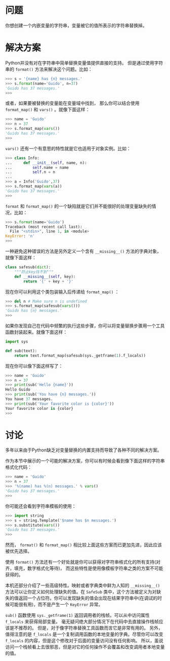 # 问题

你想创建一个内嵌变量的字符串，变量被它的值所表示的字符串替换掉。

# 解决方案

Python并没有对在字符串中简单替换变量值提供直接的支持。 但是通过使用字符串的 `format()` 方法来解决这个问题。比如：

```python
>>> s = '{name} has {n} messages.'
>>> s.format(name='Guido', n=37)
'Guido has 37 messages.'
>>>
```

或者，如果要被替换的变量能在变量域中找到， 那么你可以结合使用 `format_map()` 和 `vars()` 。就像下面这样：

```python
>>> name = 'Guido'
>>> n = 37
>>> s.format_map(vars())
'Guido has 37 messages.'
>>>
```

`vars()` 还有一个有意思的特性就是它也适用于对象实例。比如：

```python
>>> class Info:
...     def __init__(self, name, n):
...         self.name = name
...         self.n = n
...
>>> a = Info('Guido',37)
>>> s.format_map(vars(a))
'Guido has 37 messages.'
>>>
```

`format` 和 `format_map()` 的一个缺陷就是它们并不能很好的处理变量缺失的情况，比如：

```python
>>> s.format(name='Guido')
Traceback (most recent call last):
  File "<stdin>", line 1, in <module>
KeyError: 'n'
>>>
```

一种避免这种错误的方法是另外定义一个含有 `__missing__()` 方法的字典对象，就像下面这样：

```python
class safesub(dict):
    """防止key找不到"""
    def __missing__(self, key):
        return '{' + key + '}'
```

现在你可以利用这个类包装输入后传递给 `format_map()` ：

```python
>>> del n # Make sure n is undefined
>>> s.format_map(safesub(vars()))
'Guido has {n} messages.'
>>>
```

如果你发现自己在代码中频繁的执行这些步骤，你可以将变量替换步骤用一个工具函数封装起来。就像下面这样：

```python
import sys

def sub(text):
    return text.format_map(safesub(sys._getframe(1).f_locals))
```

现在你可以像下面这样写了：

```python
>>> name = 'Guido'
>>> n = 37
>>> print(sub('Hello {name}'))
Hello Guido
>>> print(sub('You have {n} messages.'))
You have 37 messages.
>>> print(sub('Your favorite color is {color}'))
Your favorite color is {color}
>>>
```

# 讨论

多年以来由于Python缺乏对变量替换的内置支持而导致了各种不同的解决方案。

作为本节中展示的一个可能的解决方案，你可以有时候会看到像下面这样的字符串格式化代码：

```python
>>> name = 'Guido'
>>> n = 37
>>> '%(name) has %(n) messages.' % vars()
'Guido has 37 messages.'
>>>
```

你可能还会看到字符串模板的使用：

```python
>>> import string
>>> s = string.Template('$name has $n messages.')
>>> s.substitute(vars())
'Guido has 37 messages.'
>>>
```

然而， `format()` 和 `format_map()` 相比较上面这些方案而已更加先进，因此应该被优先选择。 

 使用 `format()` 方法还有一个好处就是你可以获得对字符串格式化的所有支持(对齐，填充，数字格式化等待)， 而这些特性是使用像模板字符串之类的方案不可能获得的。
 
 本机还部分介绍了一些高级特性。映射或者字典类中鲜为人知的 `__missing__()` 方法可以让你定义如何处理缺失的值。在 `SafeSub` 类中，这个方法被定义为对缺失的值返回一个占位符。你可以发现缺失的值会出现在结果字符串中(在调试的时候可能很有用)，而不是产生一个 `KeyError` 异常。

 `sub()` 函数使用 `sys._getframe(1)` 返回调用者的栈帧。可以从中访问属性 `f_locals` 来获得局部变量。 毫无疑问绝大部分情况下在代码中去直接操作栈帧应该是不推荐的。 但是，对于像字符串替换工具函数而言它是非常有用的。  另外，值得注意的是 `f_locals` 是一个复制调用函数的本地变量的字典。尽管你可以改变 `f_locals` 的内容，但是这个修改对于后面的变量访问没有任何影响。 所以，虽说访问一个栈帧看上去很邪恶，但是对它的任何操作不会覆盖和改变调用者本地变量的值。  
